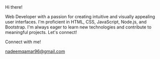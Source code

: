 Hi there!

Web Developer with a passion for creating intuitive and visually appealing user interfaces. I'm proficient in HTML, CSS, JavaScript, Node.js, and Bootstrap. I'm always eager to learn new technologies and contribute to meaningful projects. Let's connect!

Connect with me!


nadeemqamar96@gmail.com

